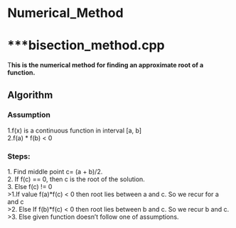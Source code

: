 # Numerical_Method<br>
<h1>***bisection_method.cpp</h1>
<p>T<b>his is the numerical method for finding an approximate root of a function.</b></p>
<h2>Algorithm</h2>
<h3>Assumption</h3>
1.f(x) is a continuous function in interval [a, b]<br>
2.f(a) * f(b) < 0<br>
<h3>Steps:</h3>
1. Find middle point c= (a + b)/2.<br>
2. If f(c) == 0, then c is the root of the solution.<br>
3. Else f(c) != 0<br>
  >1.If value f(a)*f(c) < 0 then root lies between a and c. So we recur for a and c<br>
   >2. Else If f(b)*f(c) < 0 then root lies between b and c. So we recur b and c.<br>
   >3. Else given function doesn’t follow one of assumptions.</sub>
